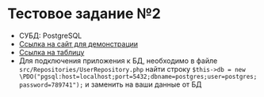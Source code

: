 <h1>Тестовое задание №2</h1>
<ul>
  <li>СУБД: PostgreSQL</li>
  <li><a href="https://quiet-lake-88096.herokuapp.com/">Ссылка на сайт для демонстрации</a></li>
  <li><a href="https://docs.google.com/spreadsheets/d/14YUybqYV_bVr7hu7LW1J0JAi-DnE-IALOadtzjHCs_g/edit#gid=0">Ссылка на таблицу</a></li>
  <li>Для подключения приложения к БД, необходимо в файле <code>src/Repositories/UserRepository.php</code> найти строку <code>$this->db = new \PDO("pgsql:host=localhost;port=5432;dbname=postgres;user=postgres;password=789741");</code> и заменить на ваши данные от БД</li>
</ul>
